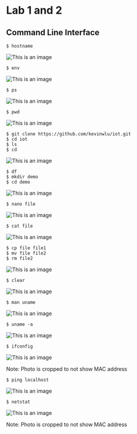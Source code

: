 # Lab 1 and 2

## Command Line Interface

```ssh
$ hostname
```
![This is an image](https://github.com/Arif12467/Design-6-AIA/blob/555ef97d783beb72b295684bad5b1294302b59e0/Lab%201%20and%202/Photos/hostname.png)

```ssh
$ env
```
![This is an image](https://github.com/Arif12467/Design-6-AIA/blob/555ef97d783beb72b295684bad5b1294302b59e0/Lab%201%20and%202/Photos/env.png)

```ssh
$ ps
```
![This is an image](https://github.com/Arif12467/Design-6-AIA/blob/555ef97d783beb72b295684bad5b1294302b59e0/Lab%201%20and%202/Photos/ps.png)

```ssh
$ pwd
```
![This is an image](https://github.com/Arif12467/Design-6-AIA/blob/555ef97d783beb72b295684bad5b1294302b59e0/Lab%201%20and%202/Photos/pwd.png)

```ssh
$ git clone https://github.com/kevinwlu/iot.git
$ cd iot
$ ls
$ cd
```
![This is an image](https://github.com/Arif12467/Design-6-AIA/blob/555ef97d783beb72b295684bad5b1294302b59e0/Lab%201%20and%202/Photos/git%20clone%20-%20cd.png)

```ssh
$ df
$ mkdir demo
$ cd demo
```
![This is an image](https://github.com/Arif12467/Design-6-AIA/blob/3c359c407bc0823cb492b0f5337a948d07b4029e/Lab%201%20and%202/Photos/df%20-%20cd.png)

```ssh
$ nano file
```
![This is an image](https://github.com/Arif12467/Design-6-AIA/blob/3c359c407bc0823cb492b0f5337a948d07b4029e/Lab%201%20and%202/Photos/nano%20file.png)

```ssh
$ cat file
```
![This is an image](https://github.com/Arif12467/Design-6-AIA/blob/faa09789f0d38c9e2f1294fee151e242efef5147/Lab%201%20and%202/Photos/cat.png)

```ssh
$ cp file file1
$ mv file file2
$ rm file2
```
![This is an image](https://github.com/Arif12467/Design-6-AIA/blob/faa09789f0d38c9e2f1294fee151e242efef5147/Lab%201%20and%202/Photos/cp%20-%20rm.png)

```ssh
$ clear
```
![This is an image](https://github.com/Arif12467/Design-6-AIA/blob/faa09789f0d38c9e2f1294fee151e242efef5147/Lab%201%20and%202/Photos/clear.png)

```ssh
$ man uname
```
![This is an image](https://github.com/Arif12467/Design-6-AIA/blob/faa09789f0d38c9e2f1294fee151e242efef5147/Lab%201%20and%202/Photos/man%20uname.png)

```ssh
$ uname -a
```
![This is an image](https://github.com/Arif12467/Design-6-AIA/blob/faa09789f0d38c9e2f1294fee151e242efef5147/Lab%201%20and%202/Photos/uname%20-a.png)

```ssh
$ ifconfig
```
![This is an image](https://github.com/Arif12467/Design-6-AIA/blob/faa09789f0d38c9e2f1294fee151e242efef5147/Lab%201%20and%202/Photos/ifconfig-donotpost-macaddress.png)

Note: Photo is cropped to not show MAC address

```ssh
$ ping localhost
```
![This is an image](https://github.com/Arif12467/Design-6-AIA/blob/faa09789f0d38c9e2f1294fee151e242efef5147/Lab%201%20and%202/Photos/ping.png)

```ssh
$ netstat
```
![This is an image](https://github.com/Arif12467/Design-6-AIA/blob/faa09789f0d38c9e2f1294fee151e242efef5147/Lab%201%20and%202/Photos/netstat-crop.png)

Note: Photo is cropped to not show MAC address

